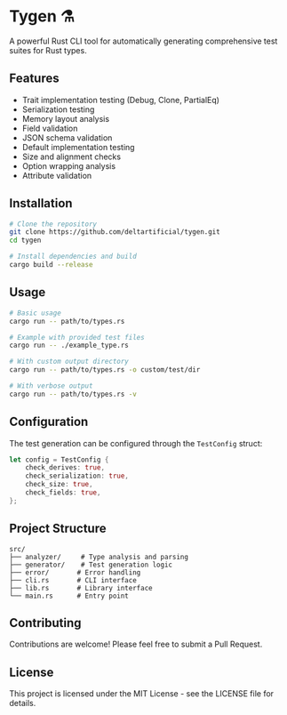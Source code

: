 # Tygen ⚗️

A powerful Rust CLI tool for automatically generating comprehensive test suites for Rust types.

## Features

- Trait implementation testing (Debug, Clone, PartialEq)
- Serialization testing
- Memory layout analysis
- Field validation
- JSON schema validation
- Default implementation testing
- Size and alignment checks
- Option wrapping analysis
- Attribute validation

## Installation

```bash
# Clone the repository
git clone https://github.com/deltartificial/tygen.git
cd tygen

# Install dependencies and build
cargo build --release
```

## Usage

```bash
# Basic usage
cargo run -- path/to/types.rs

# Example with provided test files
cargo run -- ./example_type.rs

# With custom output directory
cargo run -- path/to/types.rs -o custom/test/dir

# With verbose output
cargo run -- path/to/types.rs -v
```

## Configuration

The test generation can be configured through the `TestConfig` struct:

```rust
let config = TestConfig {
    check_derives: true,
    check_serialization: true,
    check_size: true,
    check_fields: true,
};
```

## Project Structure

```
src/
├── analyzer/     # Type analysis and parsing
├── generator/    # Test generation logic
├── error/       # Error handling
├── cli.rs       # CLI interface
├── lib.rs       # Library interface
└── main.rs      # Entry point
```

## Contributing

Contributions are welcome! Please feel free to submit a Pull Request.

## License

This project is licensed under the MIT License - see the LICENSE file for details. 